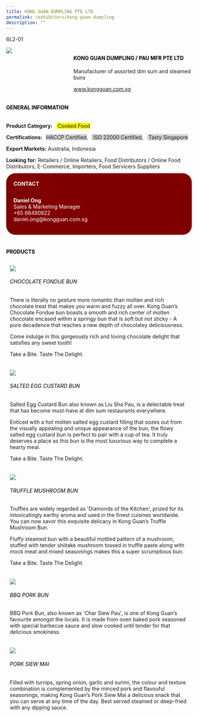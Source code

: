 ```yaml
---
title: KONG GUAN DUMPLING PTE LTD
permalink: /exhibitors/kong-guan-dumpling
description: ""
---
```

<head>
	<div class="flex-paragraph">
		<p style="text-transform: uppercase">6l2-01</p></div>
<div class="flex-container" style="display: flex; flex-direction: row;">
	<div class="flex-image" style="width: 40%;"><img src="https://drive.google.com/u/0/uc?id=1BS5PBeFb-bycOKs4xO1UJQC0BdZylZUc&export=download"></div>
	<div class="flex-paragraph">
		<h4 style="text-transform: uppercase; color: black;"><b>KONG GUAN DUMPLING / PAU MFR PTE LTD</b></h4>
		<p>Manufacturer of assorted dim sum and steamed buns</p>
		<p><a href="www.kongguan.com.sg" target="_blank">www.kongguan.com.sg</a></p>
	</div>
</div>
</head>

<body>
	<h4 style="text-transform: uppercase; color: black;"><b>General Information</b></h4>
		<div class="flex-container" style="display: flex; flex-wrap: wrap;">
			<div class="card sgds" style="flex: 1 1 65%; display: block; align-self: stretch">
			<div class="flex-paragraph">
			<p><b>Product Category:</b><span style="margin-left: 10px; background-color: yellow;"> Cooked Food</span></p> 
			<p><b>Certifications:</b><span style="margin-left: 10px; background-color: lightgray;">HACCP Certified</span>,<span style="margin-left: 10px; background-color: lightgray;"> ISO 22000 Certified</span>,<span style="margin-left: 10px; background-color: lightgray;"> Tasty Singapore</span></p>
			<p><b>Export Markets:</b> Australia, Indonesia</p>
			<p style="margin-bottom: 10px;"><b>Looking for:</b> Retailers / Online Retailers, Food Distributors / Online Food Distributors, E-Commerce, Importers, Food Servicers Suppliers</p>
			</div>
		</div>
		<div class="card sgds" style="flex: 1 1 35%; padding: 10px; display: block; background-color: maroon; border-radius: 25px; align-self: center;">
		<h4 style="color: white; margin-top: 10px; margin-left: 10px;">CONTACT</h4>
		<div class="flex-paragraph">
			<p style="padding: 10px; color: white;"><b>Daniel Ong</b><br>Sales & Marketing Manager<br>+65 68490822<br>daniel.ong@kongguan.com.sg</p>
		</div>
			</div>
		</div>
	<br>
		<h4 style="text-transform: uppercase; color: black;"><b>products</b></h4>
		<div class="flex-container" style="display: flex; flex-wrap: wrap;">
		<div class="sgds card" style="flex: 1 1 47%; padding: 10px; display: block;">
	<div class="flex-image"><img src="https://drive.google.com/u/0/uc?id=1xzjH4a27aF_OPY5bcrYJPUV2KRlcqqxh&export=download"></div>
	<div class="flex-paragraph">
		<h6 style="text-transform: uppercase; color: black;">Chocolate Fondue Bun</h6>
		<p>There is literally no gesture more romantic than molten and rich chocolate treat that makes you warm and fuzzy all over. Kong Guan’s Chocolate Fondue bun boasts a smooth and rich center of molten chocolate encased within a springy bun that is soft but not sticky - A pure decadence that reaches a new depth of chocolatey deliciousness. 

Come indulge in this gorgeously rich and loving chocolate delight that satisfies any sweet tooth!

Take a Bite. Taste The Delight.</p></div>
	</div>
		<div class="sgds card" style="flex: 1 1 47%; padding: 10px; display: block;">
		<div class="flex-image"><img src="https://drive.google.com/u/0/uc?id=1vbgDQNjA7vZL2fuGlbaOqosWOsheZAlw&export=download"></div>
	<div class="flex-paragraph">
		<h6 style="text-transform: uppercase; color: black;">Salted egg custard bun</h6>
		<p>Salted Egg Custard Bun also known as Liu Sha Pau, is a delectable treat that has become must-have at dim sum restaurants everywhere. 

Enticed with a hot molten salted egg custard filling that oozes out from the visually appealing and unique appearance of the bun, the flowy salted egg custard bun is perfect to pair with a cup of tea. It truly deserves a place as this bun is the most luxurious way to complete a hearty meal.

Take a Bite. Taste The Delight.</p></div>
	</div>
		<div class="sgds card" style="flex: 1 1 47%; padding: 10px; display: block;">
		<div class="flex-image"><img src="https://drive.google.com/u/0/uc?id=1-t-qvhQ0nwyWlhRvXdTitcFmrT9m-PQo&export=download"></div>
	<div class="flex-paragraph">
		<h6 style="text-transform: uppercase; color: black;">truffle mushroom bun</h6>
		<p>Truffles are widely regarded as 'Diamonds of the Kitchen', prized for its intoxicatingly earthy aroma and used in the finest cuisines worldwide. You can now savor this exquisite delicacy in Kong Guan’s Truffle Mushroom Bun. 

Fluffy steamed bun with a beautiful mottled pattern of a mushroom, stuffed with tender shiitake mushroom tossed in truffle paste along with mock meat and mixed seasonings makes this a super scrumptious bun.

Take a Bite. Taste The Delight.</p></div>
		</div>
		<div class="sgds card" style="flex: 1 1 47%; padding: 10px; display: block;">
		<div class="flex-image"><img src="https://drive.google.com/u/0/uc?id=18bzBl72wfKaLWagD5hXA9RPugMK-TcwM&export=download"></div>
	<div class="flex-paragraph">
		<h6 style="text-transform: uppercase; color: black;">bbq pork Bun</h6>
		<p>BBQ Pork Bun, also known as 'Char Siew Pau', is one of Kong Guan’s favourite amongst the locals. It is made from oven baked pork seasoned with special barbecue sauce and slow cooked until tender for that delicious smokiness.</p></div>
	</div>
		<div class="sgds card" style="flex: 1 1 47%; padding: 10px; display: block;">
		<div class="flex-image"><img src="https://drive.google.com/u/0/uc?id=1Bc9XqVyw__GXvazTphmtB_AffKaDt8pr&export=download"></div>
	<div class="flex-paragraph">
		<h6 style="text-transform: uppercase; color: black;">Pork siew mai</h6>
		<p>Filled with turnips, spring onion, garlic and surimi, the colour and texture combination is complemented by the minced pork and flavouful seasonings, making Kong Guan’s Pork Siew Mai a delicious snack that you can serve at any time of the day. Best served steamed or deep-fried with any dipping sauce.</p></div>
	</div>
	</div>
	</div>
</body>